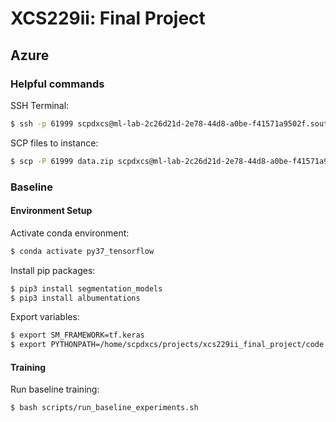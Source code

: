 # XCS229ii: Final Project

## Azure

### Helpful commands

SSH Terminal:
```bash
$ ssh -p 61999 scpdxcs@ml-lab-2c26d21d-2e78-44d8-a0be-f41571a9502f.southcentralus.cloudapp.azure.com
```

SCP files to instance:
```bash
$ scp -P 61999 data.zip scpdxcs@ml-lab-2c26d21d-2e78-44d8-a0be-f41571a9502f.southcentralus.cloudapp.azure.com:/home/scpdxcs/projects/xcs229ii_final_project/code/data
```

### Baseline
#### Environment Setup

Activate conda environment:
```bash
$ conda activate py37_tensorflow
```

Install pip packages:
```bash
$ pip3 install segmentation_models
$ pip3 install albumentations
```

Export variables:
```bash
$ export SM_FRAMEWORK=tf.keras
$ export PYTHONPATH=/home/scpdxcs/projects/xcs229ii_final_project/code
```

#### Training

Run baseline training:
```bash
$ bash scripts/run_baseline_experiments.sh
```
